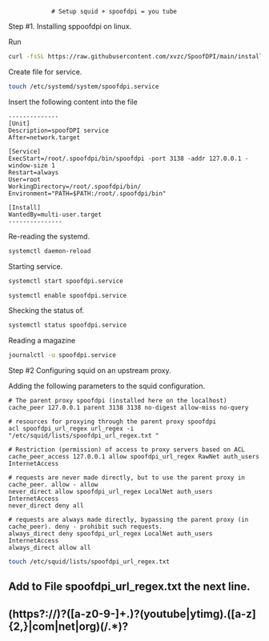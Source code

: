 				# Setup squid + spoofdpi = you tube 

Step #1. Installing sppoofdpi on linux.

Run
```bash
curl -fsSL https://raw.githubusercontent.com/xvzc/SpoofDPI/main/install.sh | bash -s linux-amd64
```

Create file for service.
```bash 
touch /etc/systemd/system/spoofdpi.service
```
Insert the following content into the file
```
--------------
[Unit]
Description=spoofDPI service
After=network.target

[Service]
ExecStart=/root/.spoofdpi/bin/spoofdpi -port 3138 -addr 127.0.0.1 -window-size 1
Restart=always
User=root
WorkingDirectory=/root/.spoofdpi/bin/
Environment="PATH=$PATH:/root/.spoofdpi/bin"

[Install]
WantedBy=multi-user.target
---------------
```

Re-reading the systemd.
```bash
systemctl daemon-reload 
```
Starting  service.
```bash
systemctl start spoofdpi.service
```
```bash
systemctl enable spoofdpi.service 
```
Shecking the status of. 
```bash
systemctl status spoofdpi.service
```
Reading a magazine
```bash
journalctl -u spoofdpi.service
```

Step #2 Configuring squid on an upstream proxy.

Adding the following parameters to the squid configuration.
```
# The parent proxy spoofdpi (installed here on the localhost)
cache_peer 127.0.0.1 parent 3138 3138 no-digest allow-miss no-query

# resources for proxying through the parent proxy spoofdpi
acl spoofdpi_url_regex url_regex -i "/etc/squid/lists/spoofdpi_url_regex.txt "

# Restriction (permission) of access to proxy servers based on ACL
cache_peer_access 127.0.0.1 allow spoofdpi_url_regex RawNet auth_users InternetAccess

# requests are never made directly, but to use the parent proxy in cache_peer. allow - allow
never_direct allow spoofdpi_url_regex LocalNet auth_users InternetAccess
never_direct deny all

# requests are always made directly, bypassing the parent proxy (in cache_peer). deny - prohibit such requests.
always_direct deny spoofdpi_url_regex LocalNet auth_users InternetAccess
always_direct allow all

``` 
```bash
touch /etc/squid/lists/spoofdpi_url_regex.txt
```

Add to File spoofdpi_url_regex.txt the next line.
-----------
(https?://)?([a-z0-9-]+\.)?(youtube|ytimg)\.([a-z]{2,}|com|net|org)(/.*)?
-----------
